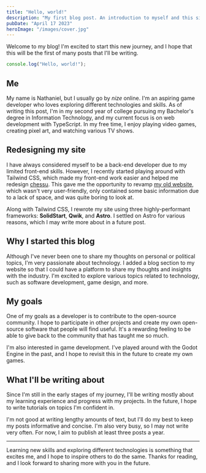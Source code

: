 ```yaml
---
title: "Hello, world!"
description: "My first blog post. An introduction to myself and this site."
pubDate: "April 17 2023"
heroImage: "/images/cover.jpg"
---
```


Welcome to my blog! I'm excited to start this new journey, and I hope that this will be the first of many posts that I'll be writing.

```js
console.log("Hello, world!");
```

## Me

My name is Nathaniel, but I usually go by _nize_ online. I'm an aspiring game developer who loves exploring different technologies and skills. As of writing this post, I'm in my second year of college pursuing my Bachelor's degree in Information Technology, and my current focus is on web development with TypeScript. In my free time, I enjoy playing video games, creating pixel art, and watching various TV shows.

## Redesigning my site

I have always considered myself to be a back-end developer due to my limited front-end skills. However, I recently started playing around with Tailwind CSS, which made my front-end work easier and helped me redesign [chessu](https://github.com/nizewn/chessu). This gave me the opportunity to revamp [my old website](http://old.nize.ph), which wasn't very user-friendly, only contained some basic information due to a lack of space, and was quite boring to look at.

Along with Tailwind CSS, I rewrote my site using three highly-performant frameworks: **SolidStart**, **Qwik**, and **Astro**. I settled on Astro for various reasons, which I may write more about in a future post.

## Why I started this blog

Although I've never been one to share my thoughts on personal or political topics, I'm very passionate about technology. I added a blog section to my website so that I could have a platform to share my thoughts and insights with the industry. I'm excited to explore various topics related to technology, such as software development, game design, and more.

## My goals

One of my goals as a developer is to contribute to the open-source community. I hope to participate in other projects and create my own open-source software that people will find useful. It's a rewarding feeling to be able to give back to the community that has taught me so much.

I'm also interested in game development. I've played around with the Godot Engine in the past, and I hope to revisit this in the future to create my own games.

## What I'll be writing about

Since I'm still in the early stages of my journey, I'll be writing mostly about my learning experience and progress with my projects. In the future, I hope to write tutorials on topics I'm confident in.

I'm not good at writing lengthy amounts of text, but I'll do my best to keep my posts informative and concise. I'm also very busy, so I may not write very often. For now, I aim to publish at least three posts a year.

---

Learning new skills and exploring different technologies is something that excites me, and I hope to inspire others to do the same. Thanks for reading, and I look forward to sharing more with you in the future.
